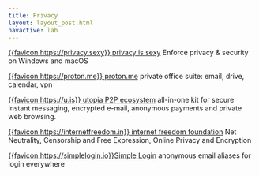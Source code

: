 ```yaml
---
title: Privacy
layout: layout_post.html
navactive: lab
---
```


[{{favicon https://privacy.sexy}} privacy is sexy](https://privacy.sexy/) Enforce privacy & security on Windows and macOS

[{{favicon https://proton.me}} proton.me](https://proton.me/) private office suite: email, drive, calendar, vpn

[{{favicon https://u.is}} utopia P2P ecosystem](https://u.is/en/) all-in-one kit for secure instant messaging, encrypted e-mail, anonymous payments and private web browsing.

[{{favicon https://internetfreedom.in}} internet freedom foundation](https://internetfreedom.in) Net Neutrality, Censorship and Free Expression, Online Privacy and Encryption

[{{favicon https://simplelogin.io}}Simple Login](https://simplelogin.io) anonymous email aliases for login everywhere

